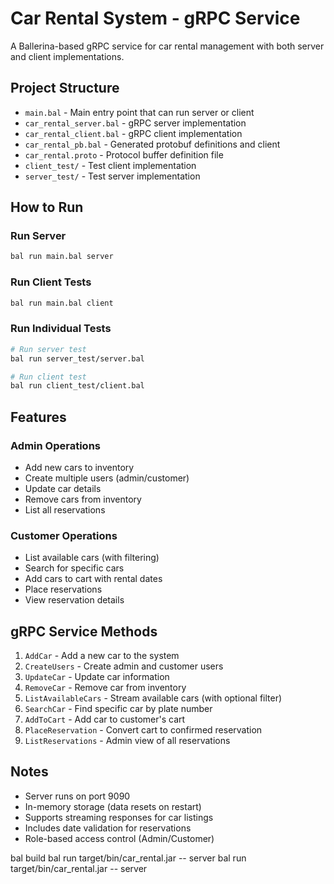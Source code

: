 # Car Rental System - gRPC Service

A Ballerina-based gRPC service for car rental management with both server and client implementations.

## Project Structure

- `main.bal` - Main entry point that can run server or client
- `car_rental_server.bal` - gRPC server implementation
- `car_rental_client.bal` - gRPC client implementation  
- `car_rental_pb.bal` - Generated protobuf definitions and client
- `car_rental.proto` - Protocol buffer definition file
- `client_test/` - Test client implementation
- `server_test/` - Test server implementation

## How to Run

### Run Server
   ```bash
bal run main.bal server
   ```

### Run Client Tests
   ```bash
bal run main.bal client
   ```

### Run Individual Tests
   ```bash
# Run server test
bal run server_test/server.bal

# Run client test  
bal run client_test/client.bal
```

## Features

### Admin Operations
- Add new cars to inventory
- Create multiple users (admin/customer)
- Update car details
- Remove cars from inventory
- List all reservations

### Customer Operations
- List available cars (with filtering)
- Search for specific cars
- Add cars to cart with rental dates
- Place reservations
- View reservation details

## gRPC Service Methods

1. `AddCar` - Add a new car to the system
2. `CreateUsers` - Create admin and customer users
3. `UpdateCar` - Update car information
4. `RemoveCar` - Remove car from inventory
5. `ListAvailableCars` - Stream available cars (with optional filter)
6. `SearchCar` - Find specific car by plate number
7. `AddToCart` - Add car to customer's cart
8. `PlaceReservation` - Convert cart to confirmed reservation
9. `ListReservations` - Admin view of all reservations



## Notes

- Server runs on port 9090
- In-memory storage (data resets on restart)
- Supports streaming responses for car listings
- Includes date validation for reservations
- Role-based access control (Admin/Customer)

bal build
bal run target/bin/car_rental.jar -- server
bal run target/bin/car_rental.jar -- server
